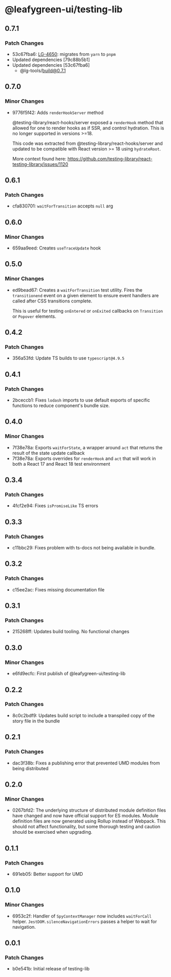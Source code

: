# @leafygreen-ui/testing-lib

## 0.7.1

### Patch Changes

- 53c67fba6: [LG-4650](https://jira.mongodb.org/browse/LG-4650): migrates from `yarn` to `pnpm`
- Updated dependencies [79c88b5b1]
- Updated dependencies [53c67fba6]
  - @lg-tools/build@0.7.1

## 0.7.0

### Minor Changes

- 9776f5f42: Adds `renderHookServer` method

  @testing-library/react-hooks/server exposed a `renderHook` method
  that allowed for one to render hooks as if SSR, and control
  hydration. This is no longer supported in versions >=18.

  This code was extracted from @testing-library/react-hooks/server and
  updated to be compatible with React version >= 18 using `hydrateRoot`.

  More context found here:
  https://github.com/testing-library/react-testing-library/issues/1120

## 0.6.1

### Patch Changes

- cfa830701: `waitForTransition` accepts `null` arg

## 0.6.0

### Minor Changes

- 659aa9eed: Creates `useTraceUpdate` hook

## 0.5.0

### Minor Changes

- ed9bead67: Creates a `waitForTransition` test utility. Fires the `transitionend` event on a given element to ensure event handlers are called after CSS transitions complete.

  This is useful for testing `onEntered` or `onExited` callbacks on `Transition` or `Popover` elements.

## 0.4.2

### Patch Changes

- 356a53fd: Update TS builds to use `typescript@4.9.5`

## 0.4.1

### Patch Changes

- 2bceccb1: Fixes `lodash` imports to use default exports of specific functions to reduce component's bundle size.

## 0.4.0

### Minor Changes

- 7f38e78a: Exports `waitForState`, a wrapper around `act` that returns the result of the state update callback
- 7f38e78a: Exports overrides for `renderHook` and `act` that will work in both a React 17 and React 18 test environment

## 0.3.4

### Patch Changes

- 4fcf2e94: Fixes `isPromiseLike` TS errors

## 0.3.3

### Patch Changes

- c11bbc29: Fixes problem with ts-docs not being available in bundle.

## 0.3.2

### Patch Changes

- c15ee2ac: Fixes missing documentation file

## 0.3.1

### Patch Changes

- 215268ff: Updates build tooling. No functional changes

## 0.3.0

### Minor Changes

- e6fd9ecfc: First publish of @leafygreen-ui/testing-lib

## 0.2.2

### Patch Changes

- 8c0c2bdf9: Updates build script to include a transpiled copy of the story file in the bundle

## 0.2.1

### Patch Changes

- dac3f38b: Fixes a publishing error that prevented UMD modules from being distributed

## 0.2.0

### Minor Changes

- 0267bfd2: The underlying structure of distributed module definition files have changed and now have official support for ES modules. Module definition files are now generated using Rollup instead of Webpack. This should not affect functionality, but some thorough testing and caution should be exercised when upgrading.

## 0.1.1

### Patch Changes

- 691eb05: Better support for UMD

## 0.1.0

### Minor Changes

- 6953c2f: Handler of `SpyContextManager` now includes `waitForCall` helper. `JestDOM.silenceNavigationErrors` passes a helper to wait for navigation.

## 0.0.1

### Patch Changes

- b0e541b: Initial release of testing-lib
